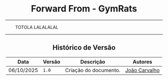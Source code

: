 <center>

# Forward From - GymRats

</center>

---

<div align="justify">

&emsp;&emsp;
TOTOLA LALALALAL
</div>

---

<center>

## Histórico de Versão

</center>

<div style="margin: 0 auto; width: fit-content;">

| Data       | Versão | Descrição             | Autores                                   |
|------------|--------|-----------------------|-------------------------------------------|
| 06/10/2025 | `1.0`  | Criação do documento. | [João Carvalho](https://github.com/i-JSS) |

</div>